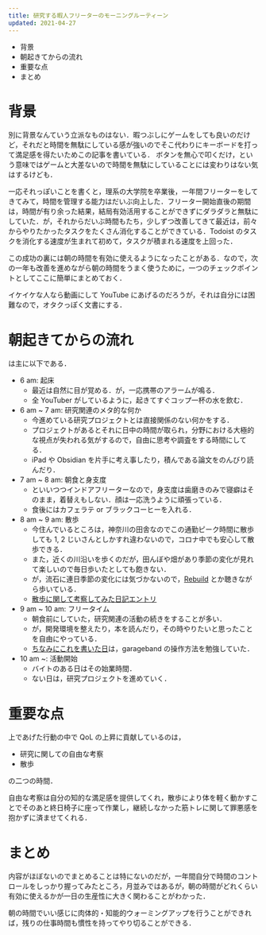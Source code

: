 ```yaml
---
title: 研究する暇人フリーターのモーニングルーティーン
updated: 2021-04-27
---
```


- 背景
- 朝起きてからの流れ
- 重要な点
- まとめ


# 背景

別に背景なんていう立派なものはない．暇つぶしにゲームをしても良いのだけど，それだと時間を無駄にしている感が強いのでそこ代わりにキーボードを打って満足感を得たいためこの記事を書いている．
ボタンを無心で叩くだけ，という意味ではゲームと大差ないので時間を無駄にしていることには変わりはない気はするけども．

一応それっぽいことを書くと，理系の大学院を卒業後，一年間フリーターをしてきてみて，時間を管理する能力はだいぶ向上した．フリーター開始直後の期間は，時間が有り余った結果，結局有効活用することができずにダラダラと無駄にしていた．が，それからだいぶ時間もたち，少しずつ改善してきて最近は，前々からやりたかったタスクをたくさん消化することができている．Todoist のタスクを消化する速度が生まれて初めて，タスクが積まれる速度を上回った．

この成功の裏には朝の時間を有効に使えるようになったことがある．なので，次の一年も改善を進めながら朝の時間をうまく使うために，一つのチェックポイントとしてここに簡単にまとめておく．

イケイケな人なら動画にして YouTube にあげるのだろうが，それは自分には困難なので，オタクっぽく文書にする．


# 朝起きてからの流れ

は主に以下である．

- 6 am: 起床
	- 最近は自然に目が覚める．が，一応携帯のアラームが鳴る．
	- 全 YouTuber がしているように，起きてすぐコップ一杯の水を飲む．
- 6 am ~ 7 am: 研究関連のメタ的な何か
	- 今進めている研究プロジェクトとは直接関係のない何かをする．
	- プロジェクトがあるとそれに日中の時間が取られ，分野における大極的な視点が失われる気がするので，自由に思考や調査をする時間にしてる．
	- iPad や Obsidian を片手に考え事したり，積んである論文をのんびり読んだり．
- 7 am ~ 8 am: 朝食と身支度
	- といいつつインドアフリーターなので，身支度は歯磨きのみで寝癖はそのまま，着替えもしない．顔は一応洗うように頑張っている．
	- 食後にはカフェラテ or ブラックコーヒーを入れる．
- 8 am ~ 9 am: 散歩
	- 今住んでいるところは，神奈川の田舎なのでこの通勤ピーク時間に散歩しても 1, 2 じいさんとしかすれ違わないので，コロナ中でも安心して散歩できる．
	- また，近くの川沿いを歩くのだが，田んぼや畑があり季節の変化が見れて楽しいので毎日歩いたとしても飽きない．
	- が，流石に連日季節の変化には気づかないので，[Rebuild](https://rebuild.fm/) とか聴きながら歩いている．
	- [散歩に関して考察してみた日記エントリ](https://sotaro.io/daily/2020-11-16)
- 9 am ~ 10 am: フリータイム
	- 朝食前にしていた，研究関連の活動の続きをすることが多い．
	- が，開発環境を整えたり，本を読んだり，その時やりたいと思ったことを自由にやっている．
	- [ちなみにこれを書いた日](https://sotaro.io/daily/2021-04-27)は，garageband の操作方法を勉強していた．
- 10 am ~: 活動開始
	- バイトのある日はその始業時間．
	- ない日は，研究プロジェクトを進めていく．


# 重要な点

上であげた行動の中で QoL の上昇に貢献しているのは，

- 研究に関しての自由な考察
- 散歩

の二つの時間．

自由な考察は自分の知的な満足感を提供してくれ，散歩により体を軽く動かすことでそのあと終日椅子に座って作業し，継続しなかった筋トレに関して罪悪感を抱かずに済ませてくれる．

# まとめ

内容がほぼないのでまとめることは特にないのだが，一年間自分で時間のコントロールをしっかり握ってみたところ，月並みではあるが，朝の時間がどれくらい有効に使えるかが一日の生産性に大きく関わることがわかった．

朝の時間でいい感じに肉体的・知能的ウォーミングアップを行うことができれば，残りの仕事時間も慣性を持ってやり切ることができる．
